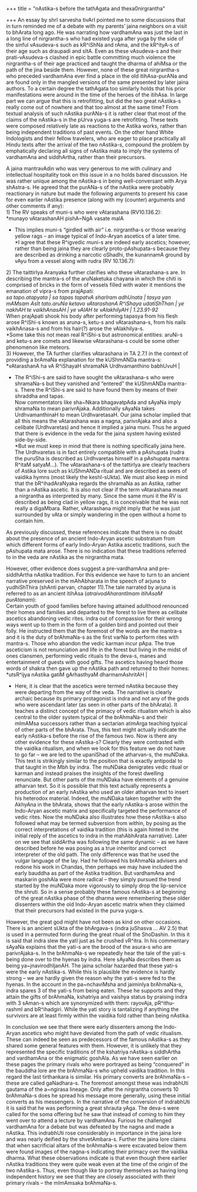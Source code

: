 +++
title = "nAstika-s before the tathAgata and thexa0nirgrantha"

+++
An essay by shrI sarvesha tivArI pointed me to some discussions that in
turn reminded me of a debate with my parents’ jaina neighbors on a visit
to bhArata long ago. He was narrating how vardhamAna was just the last
in a long line of nirgrantha-s who had existed yuga after yuga by the
side of the sinful vAsudeva-s such as kR^iShNa and rAma, and the
kR^ityA-s of their age such as draupadi and sItA. Even as these
vAsudeva-s and their prati-vAsudeva-s clashed in epic battle committing
much violence the nirgrantha-s of their age practiced and taught the
dharma of ahiMsa or the path of the jina beside them. However, none of
these great nirgrantha-s who preceded vardhamAna ever find a place in
the old itihAsa-purANa and are found only in the mangled versions of the
same presented by later jaina authors. To a certain degree the tathAgata
too similarly holds that his prior manifestations were around in the
time of the heroes of the itihAsa. In large part we can argue that this
is retrofitting, but did the two great nAstika-s really come out of
nowhere and that too almost at the same time? From textual analysis of
such nAstika purANa-s it is rather clear that most of the claims of the
nAstika-s in the pUrva yuga-s are retrofitting. These texts were
composed relatively late as reactions to the Astika works, rather than
being independent traditions of past events. On the other hand White
Indologists and their fellow travelers, who are eager to place
practically all Hindu texts after the arrival of the two nAstika-s,
compound the problem by emphatically declaring all signs of nAstika mata
to imply the systems of vardhamAna and siddhArtha, rather than their
precursors.

A jaina mantravAdin who was very generous to me with culinary and
intellectual hospitality took on this issue in a no holds bared
discussion. He was rather unique among the nAstika-s in being
well-conversant with Arya shAstra-s. He agreed that the purANa-s of the
nAstika were probably reactionary in nature but made the following
arguments to present his case for even earlier nAstika presence (along
with my (counter) arguments and other comments if any):  
1\) The RV speaks of muni-s who were vAtarashana (RV10.136.2):  
*munayo vAtarashanAH pishA\~NgA vasate malA  
* This implies muni-s “girdled with air” i.e. nirgrantha-s or those
wearing yellow rags – an image typical of Indo-Aryan ascetics of a later
time.  
\*I agree that these R^igvedic muni-s are indeed early ascetics;
however, rather than being jaina they are clearly proto-pAshupata-s
because they are described as drinking a narcotic oShadhi, the kunannamA
ground by vAyu from a vessel along with rudra (RV 10.136.7):

2\) The taittirIya Aranyaka further clarifies who these vAtarashana-s
are. In describing the mantra-s of the aruNaketuka chayana in which the
chiti is comprised of bricks in the form of vessels filled with water it
mentions the emanation of vipra-s from prajApati:  
*sa tapo.atapyata | sa tapas tapatvA sharIram adhUnata | tasya yan
mAMsam AsIt tato.aruNa ketavo vAtarashanA R^iShaya udatiShThan | ye
nakhAH te vaikhAnasAH | ye vAlAH te vAlakhilyAH | 1.23.91-92*  
When prajApati shook his body after performing tapasya from his flesh
arose R^iShi-s known as aruna-s, ketu-s and vAtarashana-s, from his
nails vaikhAnasa-s and from his hair(?) arose the vAlakhilya-s.  
\*Some take this not mean real R^iShi-s but astronomical entities:
aruNi-s and ketu-s are comets and likewise vAtarashana-s could be some
other phenomenon like meteors.  
3\) However, the TA further clarifies vAtarashana in TA 2.7.1 in the
context of providing a brAmaNa explanation for the kUShmANDa mantra-s:  
*vAtarashanA ha vA R^iShayaH shramaNA Urdhvamanthino babhUvuH |  
* The R^iShi-s are said to have sought the vAtarashana-s who were
shramaNa-s but they vanished and “entered” the kUShmANDa mantra-s. There
the R^iShi-s are said to have found them by means of their shraddha and
tapas.  
Now commentators like sha\~Nkara bhagavatpAda and sAyaNa imply shramaNa
to mean parivrAjaka. Additionally sAyaNa takes UrdhvamanthinaH to mean
UrdhvaretasaH. Our jaina scholar implied that all this means the
vAtarashana was a nagna, parivrAjaka and also a celibate (Urdhvaretas)
and hence it implied a jaina muni. Thus he argued that there is evidence
in the veda for the jaina system having existed side-by-side.  
\*But we must keep in mind that there is nothing specifically jaina
here. The Urdhvaretas is in fact entirely compatible with a pAshupata
(rudra the puruSha is described as Urdhvaretas himself in a pAshupata
mantra: R^itaM satyaM…). The vAtarashana-s of the tattirIya are clearly
teachers of Astika lore such as kUShmANDa ritual and are described as
seers of vaidika hymns (most likely the keshI-sUkta). We must also keep
in mind that the bR^ihadAraNyaka regards the shramaNa as an Astika,
rather than a nAstika ascetic. It is also not clear if the term
vAtarashana meant a nirgrantha as interpreted by many. Since the same
muni it the RV is described as being clad in yellow rags, it is
conceivable that he was not really a digaMbara. Rather, vAtarashana
might imply that he was just surrounded by vAta or simply wandering in
the open without a home to contain him.

As previously discussed, these references indicate that there is no
doubt about the presence of an ancient Indo-Aryan ascetic substratum
from which different forms of early Indo-Aryan Astika ascetic
traditions, such the pAshupata mata arose. There is no indication that
these traditions referred to in the veda are nAstika as the nirgrantha
mata.

However, other evidence does suggest a pre-vardhamAna and pre-siddhArtha
nAstika tradition. For this evidence we have to turn to an ancient
narrative preserved in the mAhAbharata in the speech of arjuna to
yudhiShThira (shAnti parvan, chapter 11).The tale narrated by arjuna is
referred to as an ancient itihAsa (*atraivodAharantImam itihAsaM
purAtanam*):  
Certain youth of good families before having attained adulthood
renounced their homes and families and departed to the forest to live
there as celibate ascetics abandoning vedic rites. indra out of
compassion for their wrong ways went up to them in the form of a golden
bird and pointed out their folly. He instructed them that the foremost
of the words are the mantra-s and it is the duty of brAhmaNa-s as the
first varNa to perform rites with mantra-s. Those who abandon the vedic
karman incur pApa. The true asceticism is not renunciation and life in
the forest but living in the midst of ones clansmen, performing vedic
rituals to the deva-s, manes and entertainment of guests with good
gifts. The ascetics having heard those words of shakra then gave up the
nAstika path and returned to their homes:  
*utsR^ijya nAstika gatiM gArhasthyaM dharmamAshritAH |  
* Here, it is clear that the ascetics were termed nAstika because they
were departing from the way of the veda. The narrative is clearly
archaic because its primary protagonist is indra and not any of the gods
who were ascendant later (as seen in other parts of the bhArata). It
teaches a distinct concept of the primacy of vedic ritualism which is
also central to the older system typical of the brAhmaNa-s and their
mImAMsa successors rather than a sectarian atimArga teaching typical of
other parts of the bhArata. Thus, this text might actually indicate the
early nAstika-s before the rise of the famous two. Now is there any
other evidence for these nAstika-s? Clearly they were contrasted with
the vaidika ritualism, and when we look for this feature we do not have
to go far – we are led to the upaniShad of the atharvan-s, the muNDaka.
This text is strikingly similar to the position that is exactly
antipodal to that taught in the Mbh by indra. The muNDaka denigrates
vedic ritual or karman and instead praises the insights of the forest
dwelling renunciate. But other parts of the muNDaka have elements of a
genuine atharvan text. So it is possible that this text actually
represents a production of an early nAstika who used an older atharvan
text to insert his heterodox material. Indeed, the muNDaka taken
together with the AkhyAna in the bhArata, shows that the early nAstika-s
arose within the Indo-Aryan ascetic matrix and specifically targeted the
performance of vedic rites. Now the muNDaka also illustrates how these
nAstika-s also followed what may be termed subversion from within, by
posing as the correct interpretations of vaidika tradition (this is
again hinted in the initial reply of the ascetics to indra in the
mahAbhArata narrative). Later on we see that siddArtha was following the
same dynamic – as we have described before he was posing as a true
inheritor and correct interpreter of the old path. The only difference
was that he used the vulgar language of the lay. Had he followed his
brAhmaNa advisers and redone his work in Chandas, then perhaps we may
have included the early bauddha as part of the Astika tradition. But
vardhamAna and maskarin goshAla were more radical – they simply pursued
the trend started by the muNDaka more vigorously to simply drop the
lip-service the shruti. So in a sense probably these famous nAstika-s at
beginning of the great nAstika phase of the dharma were remembering
these older dissenters within the old Indo-Aryan ascetic matrix when
they claimed that their precursors had existed in the purva yuga-s.

However, the great god might have not been as kind on other occasions.
There is an ancient sUkta of the bhArgava-s (indra juShasva … AV 2.5)
that is used in a permuted form during the great ritual of the
ShoDashin. In this it is said that indra slew the yatI just as he
crushed vR^itra. In his commentary sAyaNa explains that the yati-s are
the brood of the asura-s who are parivrAjaka-s. In the brAhmaNa-s we
repeatedly hear the tale of the yati-s being done over to the hyenas by
indra. Here sAyaNa describes them as being ya\~jnavirodhIjanAH. The
jaina scholar hazarded that these yati-s were the early nAstika-s. While
this is plausible the evidence is hardly strong – we are hardly given
the reason why the yati-s were fed to the hyenas. In the account in the
pa\~nchaviMsha and jaiminIya brAhmaNa-s, indra spares 3 of the yati-s
from being eaten. These he supports and they attain the gifts of
brAhmaNa, kshatriya and vaishya status by praising indra with 3 sAman-s
which are synonymized with them: rayovAja, pR^ithu-rashmI and
bR^ihadgiri. While the yati story is tantalizing if anything the
survivors are at least firmly within the vaidika fold rather than being
nAstika.

In conclusion we see that there were early dissenters among the
Indo-Aryan ascetics who might have deviated from the path of vedic
ritualism. These can indeed be seen as predecessors of the famous
nAstika-s as they shared some general features with them. However, it is
unlikely that they represented the specific traditions of the kshatriya
nAstika-s siddhArtha and vardhamAna or the enigmatic goshAla. As we have
seen earlier on these pages the primary rivals who were portrayed as
being “conquered” in the bauddha lore are the brAhmaNa-s who upheld
vaidika tradition. In this regard the last tirthankara is similar. His
primary converts are brAhmaNa-s – these are called gaNadhara-s. The
foremost amongst these was indrabhUti gautama of the a\~ngirasa lineage.
Only after the nirgrantha converts 10 brAhmaNa-s does he spread his
message more generally, using these initial converts as his messengers.
In the narrative of the conversion of indrabhUti it is said that he was
performing a great shrauta yAga. The deva-s were called for the soma
offering but he saw that instead of coming to him they went over to
attend a lecture by vardhamAna. Furious he challenged vardhamAna for a
debate but was defeated by the nagna and made a nAstika. This indrabhUti
rose considerably in importance in the jaina lore and was nearly deified
by the shvetAmbara-s. Further the jaina lore claims that when
sacrificial altars of the brAhmaNa-s were excavated below them were
found images of the nagna-s indicating their primacy over the vaidika
dharma. What these observations indicate is that even though there
earlier nAstika traditions they were quite weak even at the time of the
origin of the two nAstika-s. Thus, even though like to portray
themselves as having long independent history we see that they are
closely associated with their primary rivals – the mImAmsaka brAhmaNa-s.
